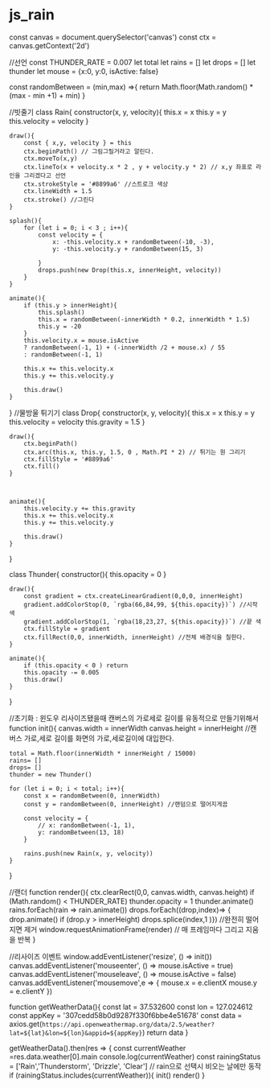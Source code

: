 # js_rain

const canvas = document.querySelector('canvas')
const ctx = canvas.getContext('2d')

//선언
const THUNDER_RATE = 0.007
let total
let rains = []
let drops = []
let thunder
let mouse = {x:0, y:0, isActive: false}


const randomBetween = (min,max) =>{
    return Math.floor(Math.random() * (max - min  +1) + min)
}


//빗줄기
class Rain{
    constructor(x, y, velocity){
        this.x = x
        this.y = y
        this.velocity = velocity
    }

    draw(){
        const { x,y, velocity } = this
        ctx.beginPath() // 그림그릴거라고 알린다.
        ctx.moveTo(x,y)
        ctx.lineTo(x + velocity.x * 2 , y + velocity.y * 2) // x,y 좌표로 라인을 그리겠다고 선언
        ctx.strokeStyle = '#8899a6' //스트로크 색상
        ctx.lineWidth = 1.5
        ctx.stroke() //그린다
    }

    splash(){
        for (let i = 0; i < 3 ; i++){
            const velocity = {
                x: -this.velocity.x + randomBetween(-10, -3),
                y: -this.velocity.y + randomBetween(15, 3)

            }
            drops.push(new Drop(this.x, innerHeight, velocity))
        }
    }

    animate(){
        if (this.y > innerHeight){
            this.splash()
            this.x = randomBetween(-innerWidth * 0.2, innerWidth * 1.5)
            this.y = -20
        }
        this.velocity.x = mouse.isActive
        ? randomBetween(-1, 1) + (-innerWidth /2 + mouse.x) / 55
        : randomBetween(-1, 1)

        this.x += this.velocity.x
        this.y += this.velocity.y

        this.draw()
    }

}
//물방울 튀기기
class Drop{
    constructor(x, y, velocity){
        this.x = x
        this.y = y
        this.velocity = velocity
        this.gravity = 1.5
    }

    draw(){
        ctx.beginPath()
        ctx.arc(this.x, this.y, 1.5, 0 , Math.PI * 2) // 튀기는 원 그리기
        ctx.fillStyle = '#8899a6'
        ctx.fill()
    }

   

    animate(){
        this.velocity.y += this.gravity
        this.x += this.velocity.x
        this.y += this.velocity.y

        this.draw()
    }

   
}

class Thunder{
    constructor(){
        this.opacity = 0
    }

    draw(){
        const gradient = ctx.createLinearGradient(0,0,0, innerHeight)
        gradient.addColorStop(0, `rgba(66,84,99, ${this.opacity})`) //시작 색
        gradient.addColorStop(1, `rgba(18,23,27, ${this.opacity})`) //끝 색 
        ctx.fillStyle = gradient
        ctx.fillRect(0,0, innerWidth, innerHeight) //전체 배경식을 칠한다.
    }

    animate(){
        if (this.opacity < 0 ) return 
        this.opacity -= 0.005
        this.draw()
    }
}

//초기화 : 윈도우 리사이즈됐을때 캔버스의 가로세로 길이를 유동적으로 만들기위해서
function init(){
    canvas.width = innerWidth
    canvas.height = innerHeight
//캔버스 가로,세로 길이를 화면의 가로,세로길이에 대입한다.

    total = Math.floor(innerWidth * innerHeight / 15000)
    rains= []
    drops= []
    thunder = new Thunder()

    for (let i = 0; i < total; i++){
        const x = randomBetween(0, innerWidth)
        const y = randomBetween(0, innerHeight) //랜덤으로 떨어지게끔

        const velocity = {
            // x: randomBetween(-1, 1),
            y: randomBetween(13, 18)
        }

        rains.push(new Rain(x, y, velocity))
    }

}

//랜더
function render(){
    ctx.clearRect(0,0, canvas.width, canvas.height)
    if (Math.random() < THUNDER_RATE) thunder.opacity = 1
    thunder.animate()
    rains.forEach(rain => rain.animate())
    drops.forEach((drop,index)=> {
        drop.animate()
        if (drop.y > innerHeight) drops.splice(index,1 )}) //완전히 떨어지면 제거
    window.requestAnimationFrame(render)
    // 매 프레임마다 그리고 지움을 반복
}

//리사이즈 이벤트
window.addEventListener('resize', () => init())
canvas.addEventListener('mouseenter', () => mouse.isActive = true)
canvas.addEventListener('mouseleave', () => mouse.isActive = false)
canvas.addEventListener('mousemove',e => {
    mouse.x = e.clientX
    mouse.y = e.clientY
})


function getWeatherData(){
    const lat = 37.532600
    const lon = 127.024612
    const appKey = '307cedd58b0d9287f330f6bbe4e51678'
    const data = axios.get(`https://api.openweathermap.org/data/2.5/weather?lat=${lat}&lon=${lon}&appid=${appKey}`)
    return data
}

getWeatherData().then(res => {
    const currentWeather =res.data.weather[0].main
    console.log(currentWeather)
    const rainingStatus = ['Rain','Thunderstorm', 'Drizzle', 'Clear']
    // rain으로 선택시 비오는 날에만 동작
    if (rainingStatus.includes(currentWeather)){
        init()
        render()
    }
